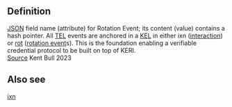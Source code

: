## Definition
[JSON](JSON) field name (attribute) for Rotation Event; its content (value) contains a hash pointer. All [TEL](transaction-event-log) events are anchored in a [KEL](key-event-log) in either ixn ([interaction](interaction-event)) or [rot](rot) ([rotation event](rotation-event)s). This is the foundation enabling a verifiable credential protocol to be built on top of KERI.\
[Source](https://kentbull.com/2023/03/09/keri-tutorial-series-treasure-hunting-in-abydos-issuing-and-verifying-a-credential-acdc/) Kent Bull 2023

## Also see
[ixn](ixn)